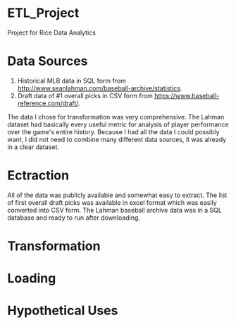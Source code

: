 # ETL_Project
Project for Rice Data Analytics

# Data Sources
1. Historical MLB data in SQL form from http://www.seanlahman.com/baseball-archive/statistics.
2. Draft data of #1 overall picks in CSV form from https://www.baseball-reference.com/draft/.

The data I chose for transformation was very comprehensive. The Lahman dataset had basically every useful metric for analysis of player performance over the game's entire history. Because I had all the data I could possibly want, I did not need to combine many different data sources, it was already in a clear dataset.

# Ectraction
All of the data was publicly available and somewhat easy to extract. The list of first overall draft picks was available in excel format which was easily converted into CSV form. The Lahman baseball archive data was in a SQL database and ready to run after downloading.

# Transformation

# Loading

# Hypothetical Uses
